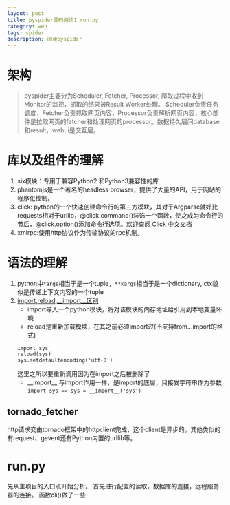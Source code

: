 ```yaml
---
layout: post
title: pyspider源码阅读1 run.py
category: web
tags: spider
description: 阅读pyspider
---
```

# 架构
> pyspider主要分为Scheduler, Fetcher, Processor, 爬取过程中收到Monitor的监视，抓取的结果被Result Worker处理。
Scheduler负责任务调度，Fetcher负责抓取网页内容，Processor负责解析网页内容，核心部件是拉取网页的fetcher和处理网页的processor。数据持久层问database和result，webui是交互层。

# 库以及组件的理解
1. six模块：专用于兼容Python2 和Python3兼容性的库
2. phantomjs是一个著名的headless browser，提供了大量的API，用于网站的程序化控制。
3. click: python的一个快速创建命令行的第三方模块，其对于Argparse就好比requests相对于urllib，@click.command()装饰一个函数，使之成为命令行的节后，@click.option()添加命令行选项。[欢迎查阅 Click 中文文档](https://click-docs-zh-cn.readthedocs.io/zh/latest/)
4. xmlrpc:使用http协议作为传输协议的rpc机制。

# 语法的理解
1. python中`*args`相当于是一个tuple，`**kargs`相当于是一个dictionary, ctx貌似是传递上下文内容的一个tuple
2. [import,reload,__import__区别](https://blog.csdn.net/five3/article/details/7762870)
	- import导入一个python模块，将对该模块的内存地址给引用到本地变量环境
	- reload是重新加载模块，在其之前必须import过(不支持from...import的格式)
	```
	import sys 
	reload(sys)
	sys.setdefaultencoding('utf-8')
	```
	这里之所以要重新调用因为在import之后被删除了
	- \_\_import\_\_
	与import作用一样，是import的底层，只接受字符串作为参数`import sys == sys = __import__('sys')`

## tornado_fetcher
http请求交由tornado框架中的httpclient完成，这个client是异步的。其他类似的有request、gevent还有Python内置的urllib等。

# run.py
先从主项目的入口点开始分析。
首先进行配置的读取，数据库的连接，远程服务器的连接。
函数cli()做了一些
